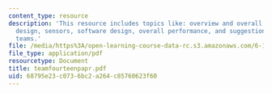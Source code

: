 ```yaml
---
content_type: resource
description: 'This resource includes topics like: overview and overall strategy, mechanical
  design, sensors, software design, overall performance, and suggestions for future
  teams.'
file: /media/https%3A/open-learning-course-data-rc.s3.amazonaws.com/6-186-mobile-autonomous-systems-laboratory-january-iap-2005/68795e23c0736bc2a264c85760623f60_teamfourteenpapr.pdf
file_type: application/pdf
resourcetype: Document
title: teamfourteenpapr.pdf
uid: 68795e23-c073-6bc2-a264-c85760623f60
---
```

